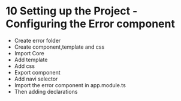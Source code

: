 # 10 Setting up the Project - Configuring the Error component

- Create error folder
- Create component,template and css
- Import Core
- Add template
- Add css
- Export component
- Add navi selector
- Import the error component in app.module.ts
- Then adding declarations